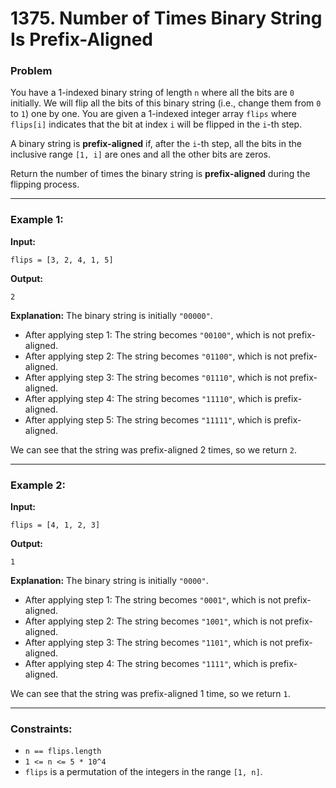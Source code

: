 # 1375. Number of Times Binary String Is Prefix-Aligned

### Problem

You have a 1-indexed binary string of length `n` where all the bits are `0` initially. We will flip all the bits of this binary string (i.e., change them from `0` to `1`) one by one. You are given a 1-indexed integer array `flips` where `flips[i]` indicates that the bit at index `i` will be flipped in the `i`-th step.

A binary string is **prefix-aligned** if, after the `i`-th step, all the bits in the inclusive range `[1, i]` are ones and all the other bits are zeros.

Return the number of times the binary string is **prefix-aligned** during the flipping process.

---

### Example 1:

**Input:**

```
flips = [3, 2, 4, 1, 5]
```

**Output:**

```
2
```

**Explanation:**
The binary string is initially `"00000"`.

- After applying step 1: The string becomes `"00100"`, which is not prefix-aligned.
- After applying step 2: The string becomes `"01100"`, which is not prefix-aligned.
- After applying step 3: The string becomes `"01110"`, which is not prefix-aligned.
- After applying step 4: The string becomes `"11110"`, which is prefix-aligned.
- After applying step 5: The string becomes `"11111"`, which is prefix-aligned.

We can see that the string was prefix-aligned 2 times, so we return `2`.

---

### Example 2:

**Input:**

```
flips = [4, 1, 2, 3]
```

**Output:**

```
1
```

**Explanation:**
The binary string is initially `"0000"`.

- After applying step 1: The string becomes `"0001"`, which is not prefix-aligned.
- After applying step 2: The string becomes `"1001"`, which is not prefix-aligned.
- After applying step 3: The string becomes `"1101"`, which is not prefix-aligned.
- After applying step 4: The string becomes `"1111"`, which is prefix-aligned.

We can see that the string was prefix-aligned 1 time, so we return `1`.

---

### Constraints:

- `n == flips.length`
- `1 <= n <= 5 * 10^4`
- `flips` is a permutation of the integers in the range `[1, n]`.
